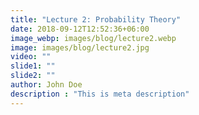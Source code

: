 ```yaml
---
title: "Lecture 2: Probability Theory"
date: 2018-09-12T12:52:36+06:00
image_webp: images/blog/lecture2.webp
image: images/blog/lecture2.jpg
video: ""
slide1: ""
slide2: ""
author: John Doe
description : "This is meta description"
---
```

